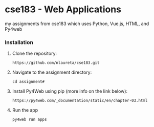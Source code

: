 # cse183 - Web Applications
my assignments from cse183 which uses Python, Vue.js, HTML, and Py4web

### Installation

1. Clone the repository:
    ```
    https://github.com/nlaureta/cse183.git
    ```

2. Navigate to the assignment directory:
    ```
    cd assignment#
    ```

3. Install Py4Web using pip (more info on the link below):
    ```
    https://py4web.com/_documentation/static/en/chapter-03.html
    ```

4. Run the app
   ```
   py4web run apps
   ```
